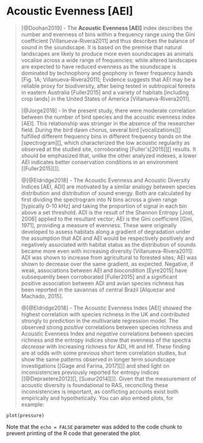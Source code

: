 # Acoustic Evenness [AEI]

> [@Doohan2019] - The **Acoustic Evenness [AEI]** index describes the number and evenness of bins within a frequency range using the Gini coefficient [Villanueva-Rivera2011] and thus describes the balance of sound in the soundscape. It is based on the premise that natural landscapes are likely to produce more even soundscapes as animals vocalise across a wide range of frequencies; while altered landscapes are expected to have reduced evenness as the soundscape is dominated by technophony and geophony in fewer frequency bands [Fig. 1A; Villanueva-Rivera2011]; Evidence suggests that AEI may be a reliable proxy for biodiversity, after being tested in subtropical forests in eastern Australia [Fuller2015] and a variety of habitats [including crop lands] in the United States of America [Villanueva-Rivera2011].
>
> [@Jorge2018] - In the present study, there were moderate correlation between the number of bird species and the acoustic evenness index [AEI]. This relationship was stronger in the absence of the researcher field. During the bird dawn chorus, several bird [vocalizations][] fulfilled different frequency bins in different frequency bands on the [spectrogram][], which characterized the low acoustic regularity as observed at the studied site, corroborating [Fuller's[2015]][] results. It should be emphasized that, unlike the other analyzed indexes, a lower AEI indicates better conservation conditions in an environment [[Fuller2015][]].
>
> \@[@Eldridge2018] - The Acoustic Evenness and Acoustic Diversity Indices [AEI, ADI] are motivated by a similar analogy between species distribution and distribution of sound energy. Both are calculated by first dividing the spectrogram into N bins across a given range [typically 0-10 kHz] and taking the proportion of signal in each bin above a set threshold. ADI is the result of the Shannon Entropy [Jost, 2006] applied to the resultant vector; AEI is the Gini coefficient [Gini, 1971], providing a measure of evenness. These were originally developed to assess habitats along a gradient of degradation under the assumption that ADI and AEI would be respectively positively and negatively associated with habitat status as the distribution of sounds became more even with increasing diversity [Villanueva-Rivera2011]: ADI was shown to increase from agricultural to forested sites; AEI was shown to decrease over the same gradient, as expected. Negative, if weak, associations between AEI and biocondition [Eyre2015] have subsequently been corroborated [Fuller2015] and a significant positive association between ADI and avian species richness has been reported in the savannas of central Brazil [Alquezar and Machado, 2015].
>
> \@[@Eldridge2018] - The Acoustic Evenness Index [AEI] showed the highest correlation with species richness in the UK and contributed strongly to prediction in the multivariate regression model. The observed strong *positive* correlations between species richness and Acoustic Evenness Index and *negative* correlations between species richness and the entropy indices show that evenness of the spectra *decrease* with increasing richness for ADI, Ht and Hf. These finding are at odds with some previous short term correlation studies, but show the same patterns observed in longer term soundscape investigations [[Gage and Farina, 2017][]] and shed light on inconsistencies previously reported for entropy indices [[@Depraetere2012][], [Sueur2014][]]. Given that the measurement of acoustic diversity is foundational to RAS, reconciling these inconsistencies is important, as conflicting accounts exist both empirically and hypothetically.
You can also embed plots, for example:

```{r pressure, echo=FALSE}
plot(pressure)
```

Note that the `echo = FALSE` parameter was added to the code chunk to prevent printing of the R code that generated the plot.
